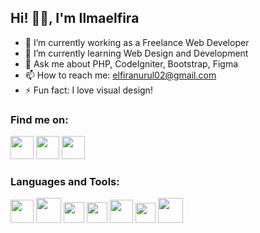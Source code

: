 ## Hi! 👋🏻, I'm Ilmaelfira

- 🔭 I’m currently working as a Freelance Web Developer
- 🌱 I’m currently learning Web Design and Development
- 💬 Ask me about PHP, CodeIgniter, Bootstrap, Figma
- 📫 How to reach me: elfiranurul02@gmail.com
- ⚡ Fun fact: I love visual design!

### Find me on:
<a href="https://www.linkedin.com/in/ilmaelfiraa/"><img src="https://cdn3.iconfinder.com/data/icons/inficons/512/linkedin.png" width="37"></a>
<a href="https://dribbble.com/ilmaelfiraa"><img src="https://cdn.freebiesupply.com/logos/large/2x/dribbble-5-logo-png-transparent.png" width="37"></a>
<a href="https://www.youtube.com/watch?v=3mB_5ifDGZU&feature=youtu.be"><img src="https://d1csarkz8obe9u.cloudfront.net/posterpreviews/youtube-logo-free-download-design-template-1db4b70aa4287113a0c340239660c802_screen.jpg?ts=1639754522" width="37"></a>

### Languages and Tools:
<a href="https://w3schools.com/css/"><img src="https://cdn.pixabay.com/photo/2017/08/05/11/16/logo-2582747_1280.png" width="37"></a>
<a href="https://getbootstrap.com/"><img src="https://upload.wikimedia.org/wikipedia/commons/thumb/b/b2/Bootstrap_logo.svg/1280px-Bootstrap_logo.svg.png" width="40"></a>
<a href="https://codeigniter.com/"><img src="https://cdn.worldvectorlogo.com/logos/blackfire-inverted-1.svg" width="33"></a>
<a href="https://figma.com/"><img src="https://cdn2.downdetector.com/static/uploads/logo/figma2.png" width="33"></a>
<a href="https://w3schools.com/html/"><img src="https://cdn.pixabay.com/photo/2017/08/05/11/16/logo-2582748_1280.png" width="37"></a>
<a href="https://www.javascript.com/"><img src="[https://upload.wikimedia.org/wikipedia/commons/6/6a/JavaScript-logo.png](https://ilmaelfiraa.netlify.app/images/js.png)" width="32"></a>
<a href="https://www.mysql.com/"><img src="https://1000logos.net/wp-content/uploads/2020/08/MySQL-Logo.png" width="40"></a>

